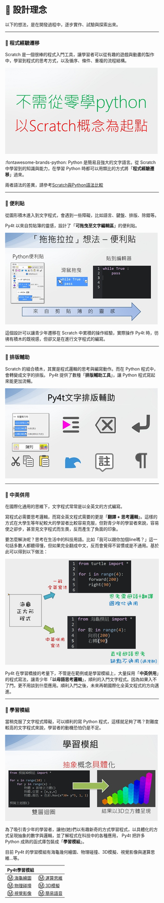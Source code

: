 # 🧡 設計理念

以下的想法，是在開發過程中，逐步實作、試驗與探索出來。

---------------

### 📕 程式經驗遷移

Scratch 是一個很棒的程式入門工具，讓學習者可以從有趣的遊戲與動畫的製作中，學習到程式的思考方式，以及循序、條件、重複的流程結構。



![scratch起點](learn_from_scratch.jpg)

:fontawesome-brands-python: Python 是簡易且強大的文字語言。從 Scratch 中學習到的知識與能力，在學習  Python 時都可以用類比的方式將「**程式經驗遷移**」過來。


兩者語法的差異，請參考[Scratch與Python語法比較](scratch_python_compare.md)



---------------

### 📘 便利貼

從圖形積木進入到文字程式，會遇到一些障礙，比如語言、鍵盤、排版、除錯等。

Py4t 以來自剪貼簿的靈感，設計了「**可拖曳至文字編輯區**」的便利貼。

![便利貼](postit_idea.jpg)

這個設計可以讓青少年遷移在 Scratch 中累積的操作經驗，實際操作 Py4t 時，彷彿有積木的既視感，但卻又是在進行文字程式的編寫。

---------------

### 📗 排版輔助


Scratch 的組合積木，其實是程式邏輯的思考與編寫動作。而在 Python 程式中，會轉變成文字的排版。 Py4t 提供了數種「**排版輔助工具**」，讓 Python 程式寫起來能更加流暢。

![排版輔助](composing.jpg)

---------------

### 📙 中英併用

在國際化通用的思維下，文字程式常常是以全英文的方式編寫。

寫程式必需要思考邏輯，而寫全英文程式需要的更是「**翻譯 + 思考邏輯**」。這樣的方式在大學生等年紀較大的學習者比較容易克服，但對青少年的學習者來說，容易使之卻步，甚至見文字程式而生畏，反而產生了負面的印象。

要怎麼解決呢？思考在生活中的科技用語。比如「我可以跟你加個line嗎？」這一句話多數人都聽得懂，但如果完全翻成中文，反而會覺得不習慣或是不通用。基於此可以得到以下做法：

![中英併用](bilingual.jpg)

Py4t 在學習橋接的考量下，不管是在範例或是學習模組上，大量採用「**中英併用**」的程式寫法，讓青少年「**以母語思考邏輯**」，順利的入門文字程式。因為如果入不了門，更不用談到什麼應用。順利入門之後，未來再朝國際化全英文程式的方向邁進。

---------------

### 📕 學習模組

當稍克服了文字程式障礙，可以順利的寫 Python 程式，這樣就足夠了嗎？對難度較高的文字程式來說，學習者的動機恐怕仍是不足。

![學習模組](learning_module.jpg)

為了吸引青少年的學習者，讓他(她)們以有趣新奇的方式學習程式，以具體化的方式呈現抽象的數字與邏輯，並了解程式在科技中的各種應用， Py4t 把許多 Python 成熟的函式庫包裝成「**學習模組**」。

目前 Py4t 的學習模組有海龜幾何繪圖、物理碰撞、3D模擬、視覺影像與運算思維…等。


|   Py4t學習模組               |                            |
| :-----------                    | :------------------------------------            |
|  [ Ⓜ️ 海龜繪圖 ](../turtle4t/index.md)  |  [ Ⓜ️ 運算思維 ](../comthink/index.md)      |
|  [ Ⓜ️ 物理碰撞 ](../pie4t/index.md)  |  [ Ⓜ️ 3D模擬 ](../threed4t/index.md)     |
|  [ Ⓜ️ 視覺影像 ](../cv4t/index.md)  |  [ Ⓜ️ 簡易語音 ](../sound_and_speech/index.md)     |


